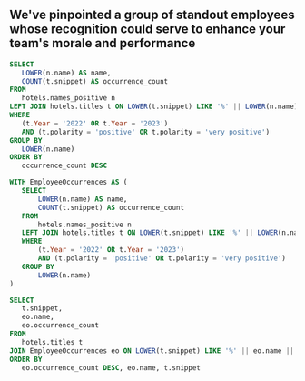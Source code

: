 ## We've pinpointed a group of standout employees whose recognition could serve to enhance your team's morale and performance


<Tabs>
    <Tab label="Exemplary Workers">
    <Tabs>
    <Tab label="Employee Names">
        <DataTable data="{positive_employees}" search="true" rows=20 rowShading=true/>
    </Tab>
    <Tab label="Snippets">
        <DataTable data="{employee_snippets}" search="true" rows=20 rowShading=true/>
    </Tab>
    </Tabs>
    </Tab>
</Tabs>



 ```sql positive_employees
SELECT
    LOWER(n.name) AS name,
    COUNT(t.snippet) AS occurrence_count
FROM
    hotels.names_positive n
LEFT JOIN hotels.titles t ON LOWER(t.snippet) LIKE '%' || LOWER(n.name) || '%'
WHERE
    (t.Year = '2022' OR t.Year = '2023')
    AND (t.polarity = 'positive' OR t.polarity = 'very positive')
GROUP BY
    LOWER(n.name)
ORDER BY
    occurrence_count DESC
 ```

 ```sql employee_snippets
WITH EmployeeOccurrences AS (
    SELECT
        LOWER(n.name) AS name,
        COUNT(t.snippet) AS occurrence_count
    FROM
        hotels.names_positive n
    LEFT JOIN hotels.titles t ON LOWER(t.snippet) LIKE '%' || LOWER(n.name) || '%'
    WHERE
        (t.Year = '2022' OR t.Year = '2023')
        AND (t.polarity = 'positive' OR t.polarity = 'very positive')
    GROUP BY
        LOWER(n.name)
)

SELECT
    t.snippet,
    eo.name,
    eo.occurrence_count
FROM
    hotels.titles t
JOIN EmployeeOccurrences eo ON LOWER(t.snippet) LIKE '%' || eo.name || '%'
ORDER BY
    eo.occurrence_count DESC, eo.name, t.snippet
 ```